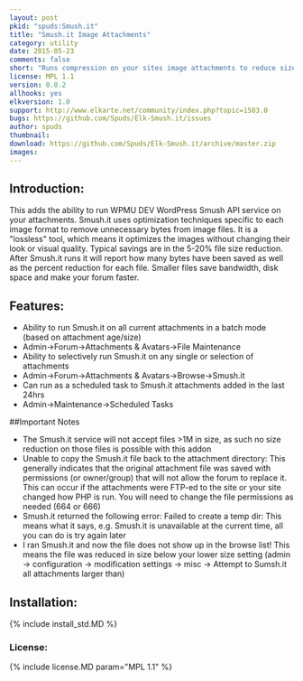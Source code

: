 ```yaml
---
layout: post
pkid: "spuds:Smush.it"
title: "Smush.it Image Attachments"
category: utility
date: 2015-05-23
comments: false
short: "Runs compression on your sites image attachments to reduce size"
license: MPL 1.1
version: 0.0.2
allhooks: yes
elkversion: 1.0
support: http://www.elkarte.net/community/index.php?topic=1503.0
bugs: https://github.com/Spuds/Elk-Smush.it/issues
author: spuds
thumbnail:
download: https://github.com/Spuds/Elk-Smush.it/archive/master.zip
images:
---
```


## Introduction:
This adds the ability to run WPMU DEV WordPress Smush API service on your attachments.  Smush.it uses optimization techniques specific to each image format to remove unnecessary bytes from image files. It is a "lossless" tool, which means it optimizes the images without changing their look or visual quality. Typical savings are in the 5-20% file size reduction.  After Smush.it runs it will report how many bytes have been saved as well as the percent reduction for each file.  Smaller files save bandwidth, disk space and make your forum faster.

## Features:

-  Ability to run Smush.it on all current attachments in a batch mode (based on attachment age/size)
  -  Admin->Forum->Attachments & Avatars->File Maintenance
-  Ability to selectively run Smush.it on any single or selection of attachments
  -  Admin->Forum->Attachments & Avatars->Browse->Smush.it
-  Can run as a scheduled task to Smush.it attachments added in the last 24hrs
  -  Admin->Maintenance->Scheduled Tasks

##Important Notes

-  The Smush.it service will not accept files >1M in size, as such no size reduction on those files is possible with this addon
-  Unable to copy the Smush.it file back to the attachment directory: This generally indicates that the original attachment file was saved with permissions (or owner/group) that will not allow the forum to replace it.  This can occur if the attachments were FTP-ed to the site or your site changed how PHP is run.  You will need to change the file permissions as needed (664 or 666)
-  Smush.it returned the following error: Failed to create a temp dir: This means what it says, e.g. Smush.it is unavailable at the current time, all you can do is try again later
-  I ran Smush.it and now the file does not show up in the browse list! This means the file was reduced in size below your lower size setting (admin -> configuration -> modification settings -> misc -> Attempt to Sumsh.it all attachments larger than)

## Installation:
{% include install_std.MD %}

### License:
{% include license.MD param="MPL 1.1" %}